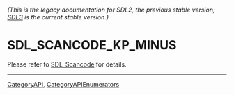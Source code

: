 ###### (This is the legacy documentation for SDL2, the previous stable version; [SDL3](https://wiki.libsdl.org/SDL3/) is the current stable version.)
# SDL_SCANCODE_KP_MINUS

Please refer to [SDL_Scancode](SDL_Scancode) for details.

----
[CategoryAPI](CategoryAPI), [CategoryAPIEnumerators](CategoryAPIEnumerators)

